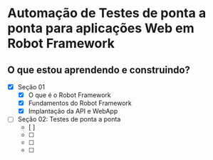 # Automação de Testes de ponta a ponta para aplicações Web em Robot Framework

## O que estou aprendendo e construindo?

- [x] Seção 01
  - [x] O que é o Robot Framework
  - [x] Fundamentos do Robot Framework
  - [x] Implantação da API e WebApp

- [ ] Seção 02: Testes de ponta a ponta
  - [ ] 
  - [ ] 
  - [ ] 
  - [ ] 
